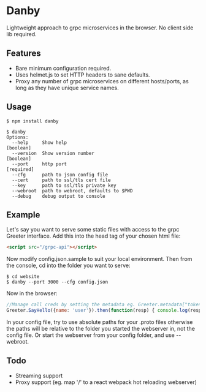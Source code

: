 Danby
===================

Lightweight approach to grpc microservices in the browser. No client side lib required.


Features
--------
* Bare minimum configuration required.
* Uses helmet.js to set HTTP headers to sane defaults.
* Proxy any number of grpc microservices on different hosts/ports, as long as they have unique service names.


Usage
--------
```shell
$ npm install danby

$ danby
Options:
  --help     Show help                                                 [boolean]
  --version  Show version number                                       [boolean]
  --port     http port                                                [required]
  --cfg      path to json config file
  --cert     path to ssl/tls cert file
  --key      path to ssl/tls private key 
  --webroot  path to webroot, defaults to $PWD 
  --debug    debug output to console 
```


Example
-------
Let's say you want to serve some static files with access to the grpc Greeter interface.
Add this into the head tag of your chosen html file:

```html
<script src="/grpc-api"></script>
```

Now modify config.json.sample to suit your local environment. Then from the console, cd into the folder you want to serve:

```shell
$ cd website
$ danby --port 3000 --cfg config.json
```

Now in the browser: 

```js
//Manage call creds by setting the metadata eg. Greeter.metadata["token"] = ...
Greeter.SayHello({name: 'user'}).then(function(resp) { console.log(resp); });
```

In your config file, try to use absolute paths for your .proto files otherwise the paths will be relative to the folder you started the webserver in, not the config file. Or start the webserver from your config folder, and use --webroot.


Todo
------
* Streaming support
* Proxy support (eg. map '/' to a react webpack hot reloading webserver)
